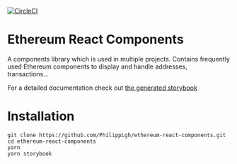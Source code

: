 [![CircleCI](https://circleci.com/gh/PhilippLgh/ethereum-react-components.svg?style=shield)](https://circleci.com/gh/PhilippLgh/ethereum-react-components)

# Ethereum React Components
A components library which is used in multiple projects.
Contains frequently used Ethereum components to display and handle addresses, transactions...

For a detailed documentation check out [the generated storybook](https://philipplgh.github.io/ethereum-react-components)


# Installation
```
git clone https://github.com/PhilippLgh/ethereum-react-components.git
cd ethereum-react-components
yarn
yarn storybook
```

